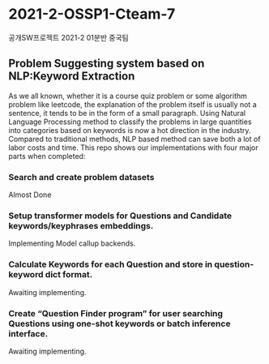 # 2021-2-OSSP1-Cteam-7
공개SW프로젝트 2021-2 01분반 중국팀

## Problem Suggesting system based on NLP:Keyword Extraction
As we all known, whether it is a course quiz problem or some algorithm problem like leetcode, the explanation of the problem itself is usually not a sentence, it  tends to be in the form of a small paragraph. 
Using Natural Language Processing method to classify the problems in large quantities into categories based on keywords is now a hot direction in the industry. Compared to traditional methods, NLP based method can save both a lot of labor costs and time. 
This repo shows our implementations with four major parts when completed:

### Search and create problem datasets
Almost Done
### Setup transformer models for Questions and Candidate keywords/keyphrases embeddings.
Implementing Model callup backends.
### Calculate Keywords for each Question and store in question-keyword dict format.
Awaiting implementing.
### Create “Question Finder program” for user searching Questions using one-shot keywords or batch inference interface.
Awaiting implementing.
